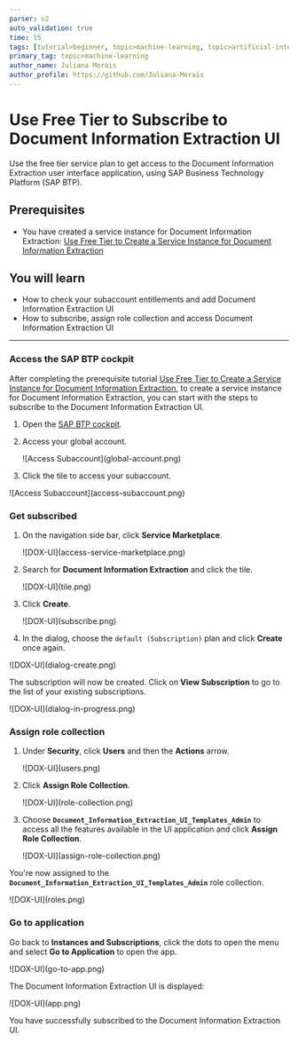 ```yaml
---
parser: v2
auto_validation: true
time: 15
tags: [tutorial>beginner, topic>machine-learning, topic>artificial-intelligence, topic>cloud, software-product>sap-business-technology-platform, software-product>sap-ai-business-services, software-product>document-information-extraction, tutorial>free-tier]
primary_tag: topic>machine-learning
author_name: Juliana Morais
author_profile: https://github.com/Juliana-Morais
---
```


# Use Free Tier to Subscribe to Document Information Extraction UI
<!-- description --> Use the free tier service plan to get access to the Document Information Extraction user interface application, using SAP Business Technology Platform (SAP BTP).

## Prerequisites
- You have created a service instance for Document Information Extraction: [Use Free Tier to Create a Service Instance for Document Information Extraction](cp-aibus-dox-free-service-instance)

## You will learn
  - How to check your subaccount entitlements and add Document Information Extraction UI
  - How to subscribe, assign role collection and access Document Information Extraction UI

---

### Access the SAP BTP cockpit


After completing the prerequisite tutorial [Use Free Tier to Create a Service Instance for Document Information Extraction](cp-aibus-dox-free-service-instance), to create a service instance for Document Information Extraction, you can start with the steps to subscribe to the Document Information Extraction UI.

1. Open the [SAP BTP cockpit](https://account.hana.ondemand.com/cockpit#/home/allaccounts).

2. Access your global account.

    <!-- border -->![Access Subaccount](global-account.png)

3. Click the tile to access your subaccount.

<!-- border -->![Access Subaccount](access-subaccount.png)



### Get subscribed


1. On the navigation side bar, click **Service Marketplace**.

    <!-- border -->![DOX-UI](access-service-marketplace.png)

2. Search for **Document Information Extraction** and click the tile.

    <!-- border -->![DOX-UI](tile.png)

3. Click **Create**.

    <!-- border -->![DOX-UI](subscribe.png)

4. In the dialog, choose the `default (Subscription)` plan and click **Create** once again.

  <!-- border -->![DOX-UI](dialog-create.png)

The subscription will now be created. Click on **View Subscription** to go to the list of your existing subscriptions.

<!-- border -->![DOX-UI](dialog-in-progress.png)



### Assign role collection


1. Under **Security**, click **Users** and then the **Actions** arrow.

    <!-- border -->![DOX-UI](users.png)    

2. Click **Assign Role Collection**.

    <!-- border -->![DOX-UI](role-collection.png)

3. Choose **`Document_Information_Extraction_UI_Templates_Admin`** to access all the features available in the UI application and click **Assign Role Collection**.

    <!-- border -->![DOX-UI](assign-role-collection.png)

You're now assigned to the **`Document_Information_Extraction_UI_Templates_Admin`** role collection.

<!-- border -->![DOX-UI](roles.png)




### Go to application


Go back to **Instances and Subscriptions**, click the dots to open the menu and select **Go to Application** to open the app.

<!-- border -->![DOX-UI](go-to-app.png)

The Document Information Extraction UI is displayed:

<!-- border -->![DOX-UI](app.png)

You have successfully subscribed to the Document Information Extraction UI.

